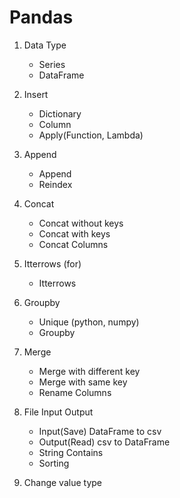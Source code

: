 # Pandas

1. Data Type
    - Series
    - DataFrame

2. Insert 
    - Dictionary
    - Column
    - Apply(Function, Lambda)

3. Append
    - Append
    - Reindex

4. Concat
    - Concat without keys
    - Concat with keys
    - Concat Columns

5. Itterrows (for)
    - Itterrows

6. Groupby
    - Unique (python, numpy)
    - Groupby

7. Merge
    - Merge with different key
    - Merge with same key
    - Rename Columns
    
8. File Input Output
    - Input(Save) DataFrame to csv
    - Output(Read) csv to DataFrame
    - String Contains
    - Sorting
    
9. Change value type
